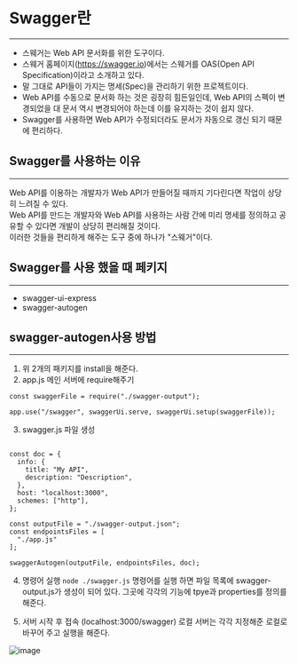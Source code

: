 # Swagger란
___

* 스웨거는 Web API 문서화를 위한 도구이다.
* 스웨거 홈페이지(https://swagger.io)에서는 스웨거를 OAS(Open API Specification)이라고 소개하고 있다.
* 말 그대로 API들이 가지는 명세(Spec)을 관리하기 위한 프로젝트이다.
* Web API를 수동으로 문서화 하는 것은 굉장히 힘든일인데, Web API의 스펙이 변경되었을 대 문서 역시 변경되어야 하는데 이를 유지하는 것이 쉽지 않다.
* Swagger를 사용하면 Web API가 수정되더라도 문서가 자동으로 갱신 되기 때문에 편리하다.

## Swagger를 사용하는 이유
___

Web API를 이용하는 개발자가 Web API가 만들어질 때까지 기다린다면 작업이 상당히 느려질 수 있다.<br/>
Web API를 만드는 개발자와 Web API를 사용하는 사람 간에 미리 명세를 정의하고 공유할 수 있다면 개발이 상당히 편리해질 것이다.<br/>
이러한 것들을 편리하게 해주는 도구 중에 하나가 "스웨거"이다.<br/>

## Swagger를 사용 했을 때 페키지
___

* swagger-ui-express
* swagger-autogen

## swagger-autogen사용 방법
___
1. 위 2개의 패키지를 install을 해준다.
2. app.js 메인 서버에 require해주기
``` const swaggerUi = require("swagger-ui-express");
const swaggerFile = require("./swagger-output");

app.use("/swagger", swaggerUi.serve, swaggerUi.setup(swaggerFile));
```
3. swagger.js 파일 생성
``` const swaggerAutogen = require("swagger-autogen")();

const doc = {
  info: {
    title: "My API",
    description: "Description",
  },
  host: "localhost:3000",
  schemes: ["http"],
};

const outputFile = "./swagger-output.json";
const endpointsFiles = [
  "./app.js"
];

swaggerAutogen(outputFile, endpointsFiles, doc);
```
4. 명령어 실행
``` node ./swagger.js ```
명령어를 실행 하면 파일 목록에 swagger-output.js가 생성이 되어 있다.
그곳에 각각의 기능에 tpye과 properties를 정의를 해준다.

5. 서버 시작 후 접속 (localhost:3000/swagger)
로컬 서버는 각각 지정해준 로컬로 바꾸어 주고 실행을 해준다.

![image](https://user-images.githubusercontent.com/85220179/128411002-79ba214a-9297-40fd-92a6-7683d2b09657.png)
